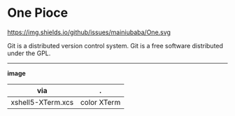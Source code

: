 # One Pioce
https://img.shields.io/github/issues/mainiubaba/One.svg

Git is a distributed version control system. Git is a free software distributed under the GPL.


---

**image**

|via|.|
|-|-|
|xshell5-XTerm.xcs| color XTerm|
